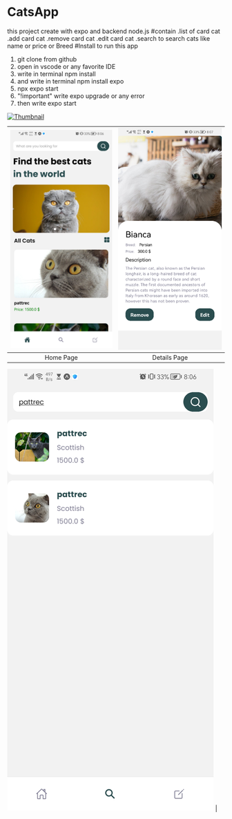 # CatsApp
this project create with expo and backend node.js 
#contain
.list of card cat
.add card cat
.remove card cat
.edit card cat
.search to search cats like name or price or Breed
#Install
to run this app
1) git clone from github
2) open in vscode or any  favorite IDE
3) write in terminal npm install
4) and write in terminal npm install  expo
5) npx expo start
6) "!important" write expo upgrade or any error
7) then write expo start


[![Thumbnail](https://drive.google.com/file/d/1FJJdpP88QlbCYrCASIo6yyIbKmxJKHF9/view?usp=drive_link)](https://drive.google.com/file/d/1Fd7fj9Sm7qAZTGRFZu0G7bxyl828l1MS/view?autoplay=1)



| ![imgThree](imgThree.jpg) | ![imgTwo](imgTwo.jpg) |
|:----------------------:|:----------------------:|
|      Home Page    |      Details Page     |

![Alt text](imgOne.jpg) |

